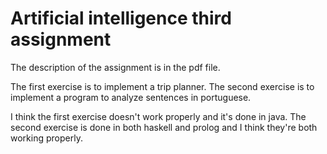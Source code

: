 # Artificial intelligence third assignment

The description of the assignment is in the pdf file.

The first exercise is to implement a trip planner.
The second exercise is to implement a program to analyze sentences in portuguese.

I think the first exercise doesn't work properly and it's done in java.
The second exercise is done in both haskell and prolog and I think they're both working properly.

